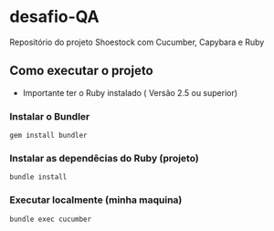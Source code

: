# desafio-QA
Repositório do projeto Shoestock com Cucumber, Capybara e Ruby 

## Como executar o projeto 

* Importante ter o Ruby instalado ( Versão 2.5 ou superior) 

### Instalar o Bundler 
`
gem install bundler 
`

### Instalar as dependêcias do Ruby (projeto)
`
bundle install 
`

### Executar localmente (minha maquina)
`
bundle exec cucumber 
`
